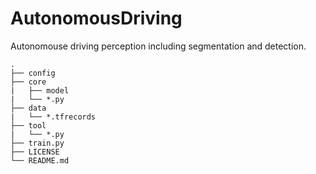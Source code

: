 # AutonomousDriving


Autonomouse driving perception including segmentation and detection.

```
.
├── config
├── core
|   ├── model
|   └── *.py
├── data
|   └── *.tfrecords
├── tool
|   └── *.py
├── train.py
├── LICENSE
└── README.md
```
